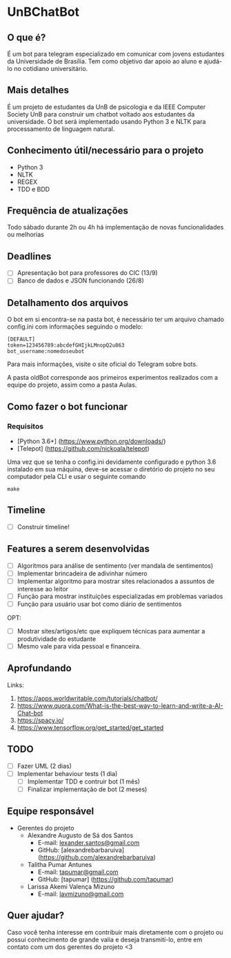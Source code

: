 # UnBChatBot

## O que é?

É um bot para telegram especializado em comunicar com jovens estudantes da Universidade de Brasília. Tem como objetivo dar apoio ao aluno e ajudá-lo no cotidiano universitário.

## Mais detalhes

É um projeto de estudantes da UnB de psicologia e da IEEE Computer Society UnB para construir um chatbot voltado aos estudantes da universidade. O bot será implementado usando Python 3 e NLTK para processamento de linguagem natural.

## Conhecimento útil/necessário para o projeto

- Python 3
- NLTK
- REGEX
- TDD e BDD

## Frequência de atualizações

Todo sábado durante 2h ou 4h há implementação de novas funcionalidades ou melhorias

## Deadlines

* [ ] Apresentação bot para professores do CIC (13/9)
* [ ] Banco de dados e JSON funcionando (26/8)

## Detalhamento dos arquivos

O bot em si encontra-se na pasta bot, é necessário ter um arquivo chamado config.ini com informações seguindo o modelo:
```
[DEFAULT]
token=123456789:abcdefGHIjkLMnopQ2u863
bot_username:nomedoseubot
```
Para mais informações, visite o site oficial do Telegram sobre bots.

A pasta oldBot corresponde aos primeiros experimentos realizados com a equipe do projeto, assim como a pasta Aulas.

## Como fazer o bot funcionar

### Requisitos

- [Python 3.6+] (https://www.python.org/downloads/)
- [Telepot] (https://github.com/nickoala/telepot)

Uma vez que se tenha o config.ini devidamente configurado e python 3.6 instalado em sua máquina, deve-se acessar o diretório do projeto no seu computador pela CLI e usar o seguinte comando

```
make
```

## Timeline

* [ ] Construir timeline!

## Features a serem desenvolvidas

* [ ] Algoritmos para análise de sentimento (ver mandala de sentimentos)
* [ ] Implementar brincadeira de adivinhar número
* [ ] Implementar algoritmo para mostrar sites relacionados a assuntos de interesse ao leitor
* [ ] Função para mostrar instituições especializadas em problemas variados
* [ ] Função para usuário usar bot como diário de sentimentos

OPT:
* [ ] Mostrar sites/artigos/etc que expliquem técnicas para aumentar a produtividade do estudante
* [ ] Mesmo vale para vida pessoal e financeira.

## Aprofundando

Links:
1. https://apps.worldwritable.com/tutorials/chatbot/
2. https://www.quora.com/What-is-the-best-way-to-learn-and-write-a-AI-Chat-bot
3. https://spacy.io/
4. https://www.tensorflow.org/get_started/get_started

## TODO

* [ ] Fazer UML (2 dias)
* [ ] Implementar behaviour tests (1 dia)
    * [ ] Implementar TDD e contruir bot (1 mês)
    * [ ] Finalizar implementação de bot (2 meses)

## Equipe responsável

- Gerentes do projeto
  - Alexandre Augusto de Sá dos Santos
    - E-mail: lexander.santos@gmail.com
    - GitHub: [alexandrebarbaruiva] (https://github.com/alexandrebarbaruiva)
  - Talitha Pumar Antunes
    - E-mail: tapumar@gmail.com
    - GitHub: [tapumar] (https://github.com/tapumar)
  - Larissa Akemi Valença Mizuno
    - E-mail: lavmizuno@gmail.com

## Quer ajudar?

Caso você tenha interesse em contribuir mais diretamente com o projeto ou possui conhecimento de grande valia e deseja transmití-lo, entre em contato com um dos gerentes do projeto <3
